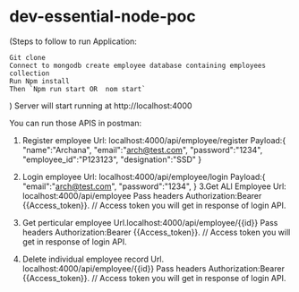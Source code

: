 # dev-essential-node-poc

(Steps to follow to run Application:

    Git clone
    Connect to mongodb create employee database containing employees collection
    Run Npm install​
    Then `Npm run start OR  nom start`

)
Server will start running at http://localhost:4000

You can run those APIS in postman:
1. Register employee
Url: localhost:4000/api/employee/register
Payload:{
    "name":"Archana",
    "email":"arch@test.com",
    "password":"1234",
    "employee_id":"P123123",
    "designation":"SSD"
}
2. Login employee
Url: localhost:4000/api/employee/login
Payload:{
        "email":"arch@test.com",
      "password":"1234",
}
3.Get ALl Employee
Url: localhost:4000/api/employee
Pass headers
Authorization:Bearer {{Access_token}}. // Access token you will get in response of login API.

4. Get perticular employee
Url.localhost:4000/api/employee/{{id}}
Pass headers
Authorization:Bearer {{Access_token}}. // Access token you will get in response of login API.

5. Delete individual employee record
Url. localhost:4000/api/employee/{{id}}
Pass headers
Authorization:Bearer {{Access_token}}. // Access token you will get in response of login API.
